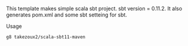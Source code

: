 This template makes simple scala sbt project.
sbt version = 0.11.2.
It also generates pom.xml and some sbt setteing for sbt.


Usage

    g8 takezoux2/scala-sbt11-maven